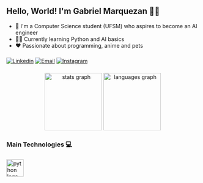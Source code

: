 <h2 align="left">Hello, World! I'm Gabriel Marquezan 🐱‍👤</h2>

- 🧠 I'm a Computer Science student (UFSM) who aspires to become an AI engineer
- 👨‍💻 Currently learning Python and AI basics 
- ❤ Passionate about programming, anime and pets

###

  [![Linkedin](https://img.shields.io/badge/LinkedIn-0077B5?style=for-the-badge&logo=linkedin&logoColor=white)]()
  [![Email](https://img.shields.io/badge/Gmail-D14836?style=for-the-badge&logo=gmail&logoColor=white)](mailto:gabriel.marquezan29@gmail.com)
  [![Instagram](https://img.shields.io/badge/Instagram-E4405F?style=for-the-badge&logo=instagram&logoColor=white)](https://www.instagram.com/g_marquezan/)

###

<div align="center">
  <img src="https://github-readme-stats.vercel.app/api?username=GabrielMarquezan&hide_title=false&hide_rank=false&show_icons=true&include_all_commits=true&count_private=true&disable_animations=false&theme=nightowl&locale=en&hide_border=false" height="150" alt="stats graph"  />
  <img src="https://github-readme-stats.vercel.app/api/top-langs?username=GabrielMarquezan&locale=en&hide_title=false&layout=compact&card_width=320&langs_count=5&theme=nightowl&hide_border=false" height="150" alt="languages graph"  />
</div>

###

<h3 align="left">Main Technologies 💻</h3>

###

<div align="left">
  <img src="https://skillicons.dev/icons?i=py" height="45" alt="python logo"  />
</div>

###
